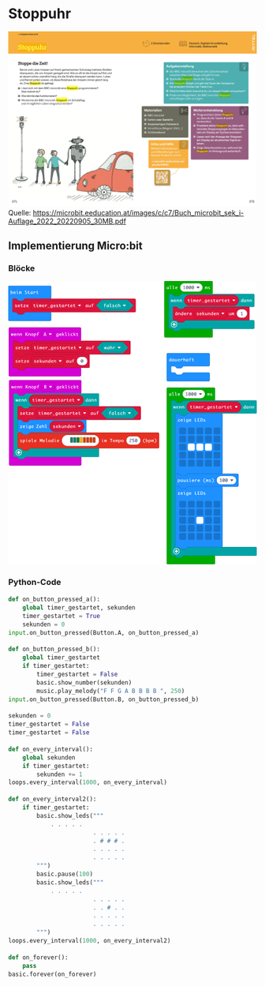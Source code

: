 # Stoppuhr

![](bilder/Stoppuhr_Beispiel.png)
Quelle: https://microbit.eeducation.at/images/c/c7/Buch_microbit_sek_i-Auflage_2022_20220905_30MB.pdf

## Implementierung Micro:bit
### Blöcke
![Stoppuhr-Implementierung](./bilder/stoppuhr-microbit.png)
### Python-Code

```python
def on_button_pressed_a():
    global timer_gestartet, sekunden
    timer_gestartet = True
    sekunden = 0
input.on_button_pressed(Button.A, on_button_pressed_a)

def on_button_pressed_b():
    global timer_gestartet
    if timer_gestartet:
        timer_gestartet = False
        basic.show_number(sekunden)
        music.play_melody("F F G A B B B B ", 250)
input.on_button_pressed(Button.B, on_button_pressed_b)

sekunden = 0
timer_gestartet = False
timer_gestartet = False

def on_every_interval():
    global sekunden
    if timer_gestartet:
        sekunden += 1
loops.every_interval(1000, on_every_interval)

def on_every_interval2():
    if timer_gestartet:
        basic.show_leds("""
            . . . . .
                        . . . . .
                        . # # # .
                        . . . . .
                        . . . . .
        """)
        basic.pause(100)
        basic.show_leds("""
            . . . . .
                        . . . . .
                        . . # . .
                        . . . . .
                        . . . . .
        """)
loops.every_interval(1000, on_every_interval2)

def on_forever():
    pass
basic.forever(on_forever)
```


